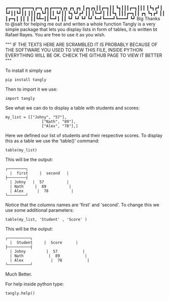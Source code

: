 ┏━━━━┓┏━━━┓┏━┓    ┏┓┏━━━┓┏┓           ┏┓       ┏┓
┃┏┓┏┓┃┃┏━┓┃┃    ┗┓┃┃┃┏━┓┃┃┃           ┃┗┓┏┛┃
┗┛┃┃┗┛┃┃    ┃┃┃┏┓┗┛┃┃┃    ┗┛┃┃           ┗┓┗┛┏┛
       ┃┃       ┃┗━┛┃ ┃┃┗┓    ┃┃┃┏━┓┃┃    ┏┓   ┗┓┏┛
       ┃┃       ┃┏━┓┃ ┃┃    ┃    ┃┃┗┻━┃┃┗━┛┃       ┃┃
       ┗┛       ┗┛    ┗┛ ┗┛    ┗━┛┗━━━┛┗━━━┛       ┗┛
Big Thanks to @salt for helping me out and writen a whole function
Tangly is a very simple package  that lets you display lists in form of tables, it is written bt Rafael Rayes. You are free to use it as you wish.

"""
IF THE TEXTS HERE ARE SCRAMBLED IT IS PROBABLY BECAUSE OF THE SOFTWARE YOU USED TO VIEW THIS FILE, INSIDE PYTHON EVERYTHING WILL BE OK.
CHECK THE GITHUB PAGE TO VIEW IT BETTER
""" 

To install it simply use 
```
pip install tangly
```
Then to import it we use:
```
import tangly
```



See what we can do to display a table with students and scores:

```
my_list = [["Johny", "57"],
				["Nath", "89"],
				["Alex", "78"],]
```
Here we defined our list of students and their respective scores.
To display this as a table we use the 'table()' command:
```
table(my_list)
```
This will be the output:
```
┌────────┐
  |  first     |  second   |
├────────┤
  | Johny   |  57          |
  | Nath     |  89          |
  | Alex      |  78          |
└────────┘
```
Notice that the columns names are 'first' and 'second'. To change this we use some additional parameters:

```
table(my_list, 'Student' , 'Score' )

```

This will be the output:

```
┌──────────┐
  |  Student     |  Score      |
├──────────┤
  | Johny         |  57           |
  | Nath           |  89           |
  | Alex            |  78           |
└──────────┘
```
Much Better.

For help inside python type:
```
tangly.help()
```



